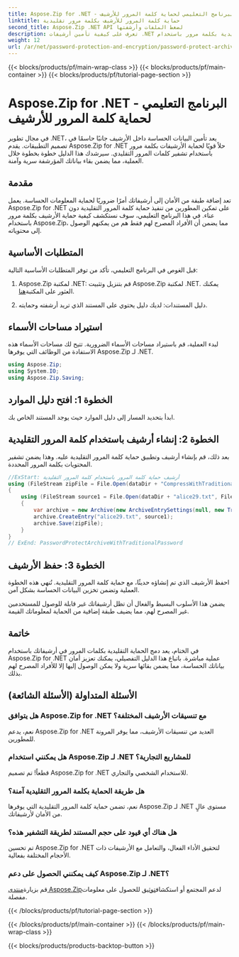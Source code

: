 ```yaml
---
title: Aspose.Zip for .NET - البرنامج التعليمي لحماية كلمة المرور للأرشيف
linktitle: حماية كلمة المرور للأرشيف بكلمة مرور تقليدية
second_title: Aspose.Zip .NET API لضغط الملفات وأرشفتها
description: تعرف على كيفية تأمين أرشيفات .NET الخاصة بك باستخدام الحماية التقليدية بكلمة مرور باستخدام Aspose.Zip. اتبع دليلنا خطوة بخطوة لتعزيز سرية البيانات.
weight: 12
url: /ar/net/password-protection-and-encryption/password-protect-archive-traditional-password/
---
```


{{< blocks/products/pf/main-wrap-class >}}
{{< blocks/products/pf/main-container >}}
{{< blocks/products/pf/tutorial-page-section >}}

# Aspose.Zip for .NET - البرنامج التعليمي لحماية كلمة المرور للأرشيف


في مجال تطوير .NET، يعد تأمين البيانات الحساسة داخل الأرشيف جانبًا حاسمًا في تصميم التطبيقات. يقدم Aspose.Zip for .NET حلاً قويًا لحماية الأرشيفات بكلمة مرور باستخدام تشفير كلمات المرور التقليدي. سيرشدك هذا الدليل خطوة بخطوة خلال العملية، مما يضمن بقاء بياناتك المؤرشفة سرية وآمنة.

## مقدمة

تعد إضافة طبقة من الأمان إلى أرشيفاتك أمرًا ضروريًا لحماية المعلومات الحساسة. يعمل Aspose.Zip for .NET على تمكين المطورين من تنفيذ حماية كلمة المرور التقليدية دون عناء. في هذا البرنامج التعليمي، سوف نستكشف كيفية حماية الأرشيف بكلمة مرور باستخدام Aspose.Zip، مما يضمن أن الأفراد المصرح لهم فقط هم من يمكنهم الوصول إلى محتوياته.

## المتطلبات الأساسية

قبل الغوص في البرنامج التعليمي، تأكد من توفر المتطلبات الأساسية التالية:

1. Aspose.Zip لمكتبة .NET: قم بتنزيل وتثبيت Aspose.Zip لمكتبة .NET. يمكنك العثور على المكتبة[هنا](https://releases.aspose.com/zip/net/).

2. دليل المستندات: لديك دليل يحتوي على المستند الذي تريد أرشفته وحمايته.

## استيراد مساحات الأسماء

لبدء العملية، قم باستيراد مساحات الأسماء الضرورية. تتيح لك مساحات الأسماء هذه الاستفادة من الوظائف التي يوفرها Aspose.Zip لـ .NET.

```csharp
using Aspose.Zip;
using System.IO;
using Aspose.Zip.Saving;
```

## الخطوة 1: افتح دليل الموارد

ابدأ بتحديد المسار إلى دليل الموارد حيث يوجد المستند الخاص بك.

## الخطوة 2: إنشاء أرشيف باستخدام كلمة المرور التقليدية

بعد ذلك، قم بإنشاء أرشيف وتطبيق حماية كلمة المرور التقليدية عليه. وهذا يضمن تشفير المحتويات بكلمة المرور المحددة.

```csharp
//ExStart: أرشيف حماية كلمة المرور باستخدام كلمة المرور التقليدية
using (FileStream zipFile = File.Open(dataDir + "CompressWithTraditionalEncryption_out.zip", FileMode.Create))
{
    using (FileStream source1 = File.Open(dataDir + "alice29.txt", FileMode.Open, FileAccess.Read))
    {
        var archive = new Archive(new ArchiveEntrySettings(null, new TraditionalEncryptionSettings("p@s$")));
        archive.CreateEntry("alice29.txt", source1);
        archive.Save(zipFile);
    }
}
// ExEnd: PasswordProtectArchiveWithTraditionalPassword
```

## الخطوة 3: حفظ الأرشيف

احفظ الأرشيف الذي تم إنشاؤه حديثًا، مع حماية كلمة المرور التقليدية. تُنهي هذه الخطوة العملية وتضمن تخزين البيانات الحساسة بشكل آمن.

يضمن هذا الأسلوب البسيط والفعال أن تظل أرشيفاتك غير قابلة للوصول للمستخدمين غير المصرح لهم، مما يضيف طبقة إضافية من الحماية لمعلوماتك القيمة.

## خاتمة

في الختام، يعد دمج الحماية التقليدية بكلمات المرور في أرشيفاتك باستخدام Aspose.Zip for .NET عملية مباشرة. باتباع هذا الدليل التفصيلي، يمكنك تعزيز أمان بياناتك الحساسة، مما يضمن بقائها سرية ولا يمكن الوصول إليها إلا للأفراد المصرح لهم بذلك.

## الأسئلة المتداولة (الأسئلة الشائعة)

### هل يتوافق Aspose.Zip for .NET مع تنسيقات الأرشيف المختلفة؟
نعم، يدعم Aspose.Zip for .NET العديد من تنسيقات الأرشيف، مما يوفر المرونة للمطورين.

### هل يمكنني استخدام Aspose.Zip لـ .NET للمشاريع التجارية؟
قطعاً! تم تصميم Aspose.Zip for .NET للاستخدام الشخصي والتجاري.

### هل طريقة الحماية بكلمة المرور التقليدية آمنة؟
نعم، تضمن حماية كلمة المرور التقليدية التي يوفرها Aspose.Zip لـ .NET مستوى عالٍ من الأمان لأرشيفاتك.

### هل هناك أي قيود على حجم المستند لطريقة التشفير هذه؟
تم تحسين Aspose.Zip for .NET لتحقيق الأداء الفعال، والتعامل مع الأرشيفات ذات الأحجام المختلفة بفعالية.

### كيف يمكنني الحصول على دعم Aspose.Zip لـ .NET؟
 قم بزيارة[منتدى Aspose.Zip](https://forum.aspose.com/c/zip/37)لدعم المجتمع أو استكشاف[توثيق](https://reference.aspose.com/zip/net/) للحصول على معلومات مفصلة.


{{< /blocks/products/pf/tutorial-page-section >}}

{{< /blocks/products/pf/main-container >}}
{{< /blocks/products/pf/main-wrap-class >}}

{{< blocks/products/products-backtop-button >}}

